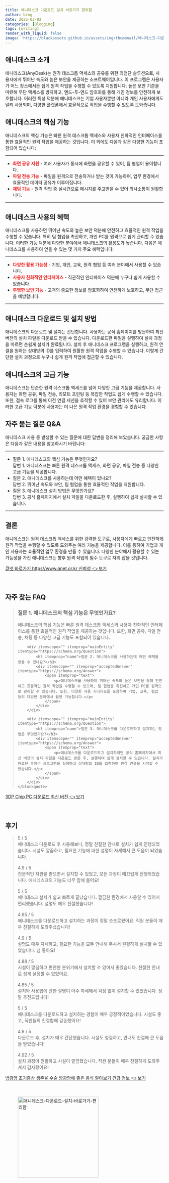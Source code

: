 ```yaml
---
title: 애니데스크 다운로드 설치 바로가기 편리함
author: bing
date: 2025-02-02
categories: [Blogging]
tags: [writing]
render_with_liquid: false
image: 'https://blackassets.github.io/assets/img/thumbnail/애니데스크-다운로드-설치-바로가기-편리함.webp'
---
```



<h2 id='애니데스크소개'>애니데스크 소개</h2>

<p>애니데스크(AnyDesk)는 원격 데스크톱 액세스와 공유를 위한 최첨단 솔루션으로, 사용자에게 뛰어난 속도와 높은 보안을 제공하는 소프트웨어입니다. 이 프로그램은 사용자가 어느 장소에서든 쉽게 원격 작업을 수행할 수 있도록 지원합니다. 높은 보안 기준을 마련해 무단 액세스를 방지하고, 엔드-투-엔드 암호화를 통해 개인 정보를 안전하게 보호합니다. 이러한 특성 덕분에 애니데스크는 기업 사용자뿐만 아니라 개인 사용자에게도 널리 사용되며, 다양한 플랫폼에서 효율적으로 작업을 수행할 수 있도록 도와줍니다.</p>

<h2 id='핵심기능'>애니데스크의 핵심 기능</h2>

<p>애니데스크의 핵심 기능은 빠른 원격 데스크톱 액세스와 사용자 친화적인 인터페이스를 통한 효율적인 원격 작업을 제공하는 것입니다. 이 외에도 다음과 같은 다양한 기능이 포함되어 있습니다:</p>

<hr />

<ul>
    <li><b><span style="color: #ee2323;">화면 공유 지원</span></b> - 여러 사용자가 동시에 화면을 공유할 수 있어, 팀 협업이 용이합니다.</li>
    <li><b><span style="color: #ee2323;">파일 전송 기능</span></b> - 파일을 원격으로 전송하거나 받는 것이 가능하여, 업무 환경에서 효율적인 데이터 공유가 이루어집니다.</li>
    <li><b><span style="color: #ee2323;">채팅 기능</span></b> - 원격 작업 중 실시간으로 메시지를 주고받을 수 있어 의사소통이 원활합니다.</li>
</ul>

<hr />

<h2 id='혜택'>애니데스크 사용의 혜택</h2>

<p>애니데스크를 사용하면 뛰어난 속도와 높은 보안 덕분에 안전하고 효율적인 원격 작업을 수행할 수 있습니다. 특히 팀 협업을 촉진하고, 개인 PC를 원격으로 쉽게 관리할 수 있습니다. 이러한 기능 덕분에 다양한 분야에서 애니데스크의 활용도가 높습니다. 다음은 애니데스크를 사용하여 얻을 수 있는 몇 가지 주요 혜택입니다:</p>

<hr />

<ul>
    <li><b><span style="color: #ee2323;">다양한 활용 가능성</span></b> - 기업, 개인, 교육, 원격 협업 등 여러 분야에서 사용할 수 있습니다.</li>
    <li><b><span style="color: #ee2323;">사용자 친화적인 인터페이스</span></b> - 직관적인 인터페이스 덕분에 누구나 쉽게 사용할 수 있습니다.</li>
    <li><b><span style="color: #ee2323;">투명한 보안 기능</span></b> - 고객의 중요한 정보를 암호화하여 안전하게 보호하고, 무단 접근을 예방합니다.</li>
</ul>

<hr />

<h2 id='다운로드_설치'>애니데스크 다운로드 및 설치 방법</h2>

<p>애니데스크의 다운로드 및 설치는 간단합니다. 사용자는 공식 홈페이지를 방문하여 최신 버전의 설치 파일을 다운로드 받을 수 있습니다. 다운로드한 파일을 실행하여 설치 과정을 따르면 손쉽게 설치가 완료됩니다. 설치 후 애니데스크 프로그램을 실행하고, 원격 연결을 원하는 상대방의 ID를 입력하여 원활한 원격 작업을 수행할 수 있습니다. 이렇게 간단한 설치 과정으로 누구나 쉽게 원격 작업에 접근할 수 있습니다.</p>

<h2 id='고급기능'>애니데스크의 고급 기능</h2>

<p>애니데스크는 단순한 원격 데스크톱 액세스를 넘어 다양한 고급 기능을 제공합니다. 사용자는 화면 공유, 파일 전송, 리모트 프린팅 등 복잡한 작업도 쉽게 수행할 수 있습니다. 또한, 접속 로그를 통해 이전 연결 세션을 추적할 수 있어 보안 관리에도 유리합니다. 이러한 고급 기능 덕분에 사용자는 더 나은 원격 작업 환경을 경험할 수 있습니다.</p>

<h2 id='자주묻는질문'>자주 묻는 질문 Q&A</h2>

<p>애니데스크 사용 중 발생할 수 있는 질문에 대한 답변을 정리해 보았습니다. 궁금한 사항은 다음과 같은 내용을 참고하시기 바랍니다:</p>

<hr />

<ul>
    <li>질문 1. 애니데스크의 핵심 기능은 무엇인가요? <br />답변 1. 애니데스크는 빠른 원격 데스크톱 액세스, 화면 공유, 파일 전송 등 다양한 고급 기능을 제공합니다.</li>
    <li>질문 2. 애니데스크를 사용하는데 어떤 혜택이 있나요? <br />답변 2. 뛰어난 속도와 보안, 팀 협업을 통한 효율적인 작업을 지원합니다.</li>
    <li>질문 3. 애니데스크 설치 방법은 무엇인가요? <br />답변 3. 공식 홈페이지에서 설치 파일을 다운로드한 후, 실행하여 쉽게 설치할 수 있습니다.</li>
</ul>

<hr />

<h2 id='결론'>결론</h2>

<p>애니데스크는 원격 데스크톱 액세스를 위한 강력한 도구로, 사용자에게 빠르고 안전하게 원격 작업을 수행할 수 있도록 도와주는 여러 기능을 제공합니다. 이를 통하여 기업과 개인 사용자는 효율적인 업무 환경을 만들 수 있습니다. 다양한 분야에서 활용할 수 있는 가능성을 가진 애니데스크는 향후 원격 작업의 필수 도구로 자리 잡을 것입니다.</p>


<p><a class="click-button" title="큐넷 바로가기 https//www.qnet.or.kr 신뢰성" href="https://blackassets.github.io/posts/%ED%81%90%EB%84%B7-%EB%B0%94%EB%A1%9C%EA%B0%80%EA%B8%B0-httpswww.qnet.or.kr-%EC%8B%A0%EB%A2%B0%EC%84%B1/" rel="dofollow">큐넷 바로가기 https//www.qnet.or.kr 신뢰성 👈 보기</a></p><br>
<h2 id='자주_찾는_FAQ'>자주 찾는 FAQ</h2>
<div itemscope="" itemtype="https://schema.org/FAQPage"> 
    <blockquote> 
        <div itemscope="" itemprop="mainEntity" itemtype="https://schema.org/Question"> 
            <h3 itemprop="name">질문 1. 애니데스크의 핵심 기능은 무엇인가요?</h3> 
            <div itemscope="" itemprop="acceptedAnswer" itemtype="https://schema.org/Answer"> 
                <span itemprop="text"> 
                    <p>애니데스크의 핵심 기능은 빠른 원격 데스크톱 액세스와 사용자 친화적인 인터페이스를 통한 효율적인 원격 작업을 제공하는 것입니다. 또한, 화면 공유, 파일 전송, 채팅 등 다양한 고급 기능도 포함되어 있습니다.</p> 
                </span> 
            </div> 
        </div> 

        <div itemscope="" itemprop="mainEntity" itemtype="https://schema.org/Question"> 
            <h3 itemprop="name">질문 2. 애니데스크를 사용하는데 어떤 혜택을 얻을 수 있나요?</h3> 
            <div itemscope="" itemprop="acceptedAnswer" itemtype="https://schema.org/Answer"> 
                <span itemprop="text"> 
                    <p>애니데스크를 사용하여 뛰어난 속도와 높은 보안을 통해 안전하고 효율적인 원격 작업을 수행할 수 있으며, 팀 협업을 촉진하고 개인 PC를 원격으로 관리할 수 있습니다. 또한, 다양한 사용 시나리오를 포함하여 기업, 교육, 협업 등의 다양한 분야에서 활용 가능합니다.</p> 
                </span> 
            </div> 
        </div> 

        <div itemscope="" itemprop="mainEntity" itemtype="https://schema.org/Question"> 
            <h3 itemprop="name">질문 3. 애니데스크를 다운로드하고 설치하는 방법은 무엇인가요?</h3> 
            <div itemscope="" itemprop="acceptedAnswer" itemtype="https://schema.org/Answer"> 
                <span itemprop="text"> 
                    <p>애니데스크를 다운로드하고 설치하려면 공식 홈페이지에서 최신 버전의 설치 파일을 다운로드 받은 후, 실행하여 쉽게 설치할 수 있습니다. 설치가 완료된 후에는 프로그램을 실행하고 상대방의 ID를 입력하여 원격 연결을 시작할 수 있습니다.</p> 
                </span> 
            </div> 
        </div> 
    </blockquote> 
</div>
<p><a class="click-button" title="3DP Chip PC 다운로드 최신 버전" href="https://blackassets.github.io/posts/3DP-Chip-PC-%EB%8B%A4%EC%9A%B4%EB%A1%9C%EB%93%9C-%EC%B5%9C%EC%8B%A0-%EB%B2%84%EC%A0%84/" rel="dofollow">3DP Chip PC 다운로드 최신 버전 👈 보기</a></p><br>
<h2 id='후기'>후기</h2>
<div itemscope itemtype="https://schema.org/Product">
  <blockquote>
  <div itemprop="review" itemscope itemtype="https://schema.org/Review">
      <div itemprop="reviewRating" itemscope itemtype="https://schema.org/Rating"> <span itemprop="ratingValue">5</span> / <span itemprop="bestRating">5</span> </div>
      <span itemprop="reviewBody">애니데스크 다운로드 후 사용해보니, 정말 친절한 안내로 설치가 쉽게 진행되었습니다. 시설도 깔끔하고, 필요한 기능에 대한 설명이 자세해서 큰 도움이 되었습니다.</span>
  </div>
  <br>
  <div itemprop="review" itemscope itemtype="https://schema.org/Review">
      <div itemprop="reviewRating" itemscope itemtype="https://schema.org/Rating"> <span itemprop="ratingValue">4.9</span> / <span itemprop="bestRating">5</span> </div>
      <span itemprop="reviewBody">전문적인 지원을 받으면서 설치할 수 있었고, 모든 과정이 매끄럽게 진행되었습니다. 애니데스크의 기능도 너무 맘에 들어요!</span>
  </div>
  <br>
  <div itemprop="review" itemscope itemtype="https://schema.org/Review">
      <div itemprop="reviewRating" itemscope itemtype="https://schema.org/Rating"> <span itemprop="ratingValue">5</span> / <span itemprop="bestRating">5</span> </div>
      <span itemprop="reviewBody">애니데스크 설치가 쉽고 빠르게 끝났습니다. 깔끔한 환경에서 사용할 수 있어서 편리했습니다. 설명도 매우 친절했습니다!</span>
  </div>
  <br>
  <div itemprop="review" itemscope itemtype="https://schema.org/Review">
      <div itemprop="reviewRating" itemscope itemtype="https://schema.org/Rating"> <span itemprop="ratingValue">4.95</span> / <span itemprop="bestRating">5</span> </div>
      <span itemprop="reviewBody">애니데스크를 다운로드하고 설치하는 과정이 정말 순조로웠어요. 직원 분들이 매우 친절하게 도와주셨습니다!</span>
  </div>
  <br>
  <div itemprop="review" itemscope itemtype="https://schema.org/Review">
      <div itemprop="reviewRating" itemscope itemtype="https://schema.org/Rating"> <span itemprop="ratingValue">4.9</span> / <span itemprop="bestRating">5</span> </div>
      <span itemprop="reviewBody">설명도 매우 자세하고, 필요한 기능을 모두 안내해 주셔서 원활하게 설치할 수 있었습니다. 넘 좋아요!</span>
  </div>
  <br>
  <div itemprop="review" itemscope itemtype="https://schema.org/Review">
      <div itemprop="reviewRating" itemscope itemtype="https://schema.org/Rating"> <span itemprop="ratingValue">4.88</span> / <span itemprop="bestRating">5</span> </div>
      <span itemprop="reviewBody">시설이 깔끔하고 편안한 분위기에서 설치할 수 있어서 좋았습니다. 친절한 안내로 쉽게 설정할 수 있었어요.</span>
  </div>
  <br>
  <div itemprop="review" itemscope itemtype="https://schema.org/Review">
      <div itemprop="reviewRating" itemscope itemtype="https://schema.org/Rating"> <span itemprop="ratingValue">4.85</span> / <span itemprop="bestRating">5</span> </div>
      <span itemprop="reviewBody">설치와 사용법에 관한 설명이 아주 자세해서 걱정 없이 설치할 수 있었습니다. 정말 추천드립니다!</span>
  </div>
  <br>
  <div itemprop="review" itemscope itemtype="https://schema.org/Review">
      <div itemprop="reviewRating" itemscope itemtype="https://schema.org/Rating"> <span itemprop="ratingValue">5</span> / <span itemprop="bestRating">5</span> </div>
      <span itemprop="reviewBody">애니데스크를 다운로드하고 설치하는 경험이 매우 긍정적이었습니다. 시설도 좋고, 직원들의 친절함에 감동했어요!</span>
  </div>
  <br>
  <div itemprop="review" itemscope itemtype="https://schema.org/Review">
      <div itemprop="reviewRating" itemscope itemtype="https://schema.org/Rating"> <span itemprop="ratingValue">4.9</span> / <span itemprop="bestRating">5</span> </div>
      <span itemprop="reviewBody">다운로드 후, 설치가 매우 간단했습니다. 시설도 청결하고, 안내도 친절해 큰 도움을 받았습니다!</span>
  </div>
  <br>
  <div itemprop="review" itemscope itemtype="https://schema.org/Review">
      <div itemprop="reviewRating" itemscope itemtype="https://schema.org/Rating"> <span itemprop="ratingValue">4.92</span> / <span itemprop="bestRating">5</span> </div>
      <span itemprop="reviewBody">설치 과정이 원활하고 시설이 깔끔했습니다. 직원 분들이 매우 친절하게 도와주셔서 감사했어요!</span>
  </div>
  </blockquote>
</div>
<p><a class="click-button" title="방광암 초기증상 생존율 수술 방광암에 좋은 음식 알아보기 건강 정보" href="https://blackassets.github.io/posts/%EB%B0%A9%EA%B4%91%EC%95%94-%EC%B4%88%EA%B8%B0%EC%A6%9D%EC%83%81-%EC%83%9D%EC%A1%B4%EC%9C%A8-%EC%88%98%EC%88%A0-%EB%B0%A9%EA%B4%91%EC%95%94%EC%97%90-%EC%A2%8B%EC%9D%80-%EC%9D%8C%EC%8B%9D-%EC%95%8C%EC%95%84%EB%B3%B4%EA%B8%B0-%EA%B1%B4%EA%B0%95-%EC%A0%95%EB%B3%B4/" rel="dofollow">방광암 초기증상 생존율 수술 방광암에 좋은 음식 알아보기 건강 정보 👈 보기</a></p><br>
<figure class="image"><img src="https://blackassets.github.io/assets/img/thumbnail/애니데스크-다운로드-설치-바로가기-편리함.webp" alt="애니데스크-다운로드-설치-바로가기-편리함" width="256" height="256"></figure>